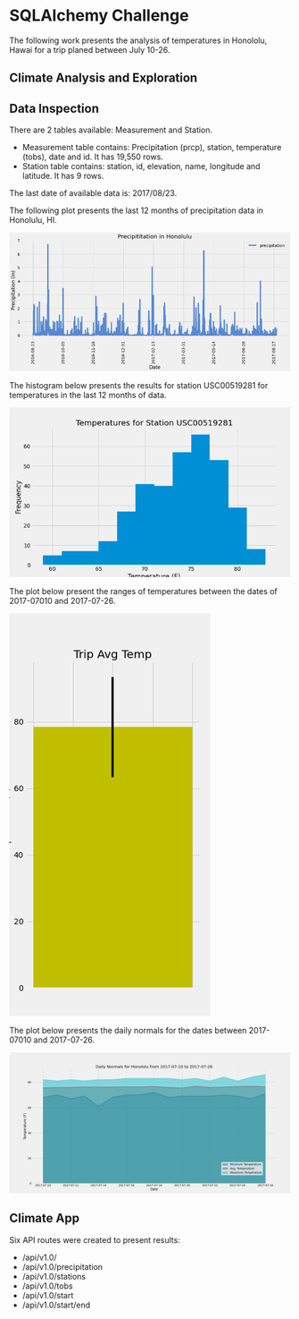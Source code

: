 # SQLAlchemy Challenge
The following work presents the analysis of temperatures in Honololu, Hawai for a trip planed between July 10-26.

## Climate Analysis and Exploration

## Data Inspection
There are 2 tables available: Measurement and Station.
* Measurement table contains: Precipitation (prcp), station, temperature (tobs), date and id. It has 19,550 rows.
* Station table contains: station, id, elevation, name, longitude and latitude. It has 9 rows.

The last date of available data is: 2017/08/23.

The following plot presents the last 12 months of precipitation data in Honolulu, HI.

![Figure](Images/Image1.png)


The histogram below presents the results for station USC00519281 for temperatures in the last 12 months of data.


![Figure](Images/Image2.png)

The plot below present the ranges of temperatures between the dates of 2017-07010 and 2017-07-26.


![Figure](Images/Image3.png)

The plot below presents the daily normals for the dates between 2017-07010 and 2017-07-26.


![Figure](Images/Image4.png)

## Climate App

Six API routes were created to present results:
* /api/v1.0/
* /api/v1.0/precipitation
* /api/v1.0/stations
* /api/v1.0/tobs
* /api/v1.0/start
* /api/v1.0/start/end
